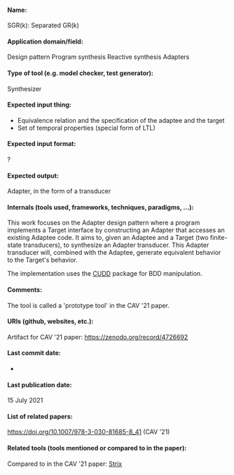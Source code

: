 #### Name:
SGR(k): Separated GR(k)

#### Application domain/field:
Design pattern
Program synthesis
Reactive synthesis
Adapters

#### Type of tool (e.g. model checker, test generator):
Synthesizer

#### Expected input thing:
- Equivalence relation and the specification of the adaptee and the target
- Set of temporal properties (special form of LTL)

#### Expected input format:
?

#### Expected output:
Adapter, in the form of a transducer

#### Internals (tools used, frameworks, techniques, paradigms, ...):
This work focuses on the Adapter design pattern where a program implements a Target interface by constructing an Adapter that accesses an existing Adaptee code.
It aims to, given an Adaptee and a Target (two finite-state transducers), to synthesize an Adapter transducer. This Adapter transducer will, combined with the Adaptee, generate equivalent behavior to the Target's behavior.

The implementation uses the [CUDD](Libraries/CUDD.md) package for BDD manipulation.

#### Comments:
The tool is called a 'prototype tool' in the CAV '21 paper.

#### URIs (github, websites, etc.):
Artifact for CAV '21 paper: https://zenodo.org/record/4726692

#### Last commit date:
-

#### Last publication date:
15 July 2021

#### List of related papers:
https://doi.org/10.1007/978-3-030-81685-8_41 (CAV '21)

#### Related tools (tools mentioned or compared to in the paper):
Compared to in the CAV '21 paper: [Strix](Synthesiser/Strix.md)